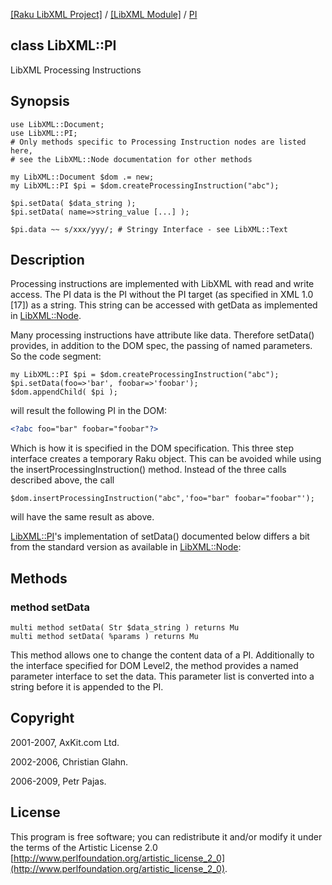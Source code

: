 [[Raku LibXML Project]](https://libxml-raku.github.io)
 / [[LibXML Module]](https://libxml-raku.github.io/LibXML-raku)
 / [PI](https://libxml-raku.github.io/LibXML-raku/PI)

class LibXML::PI
----------------

LibXML Processing Instructions

Synopsis
--------

    use LibXML::Document;
    use LibXML::PI;
    # Only methods specific to Processing Instruction nodes are listed here,
    # see the LibXML::Node documentation for other methods

    my LibXML::Document $dom .= new;
    my LibXML::PI $pi = $dom.createProcessingInstruction("abc");

    $pi.setData( $data_string );
    $pi.setData( name=>string_value [...] );

    $pi.data ~~ s/xxx/yyy/; # Stringy Interface - see LibXML::Text

Description
-----------

Processing instructions are implemented with LibXML with read and write access. The PI data is the PI without the PI target (as specified in XML 1.0 [17]) as a string. This string can be accessed with getData as implemented in [LibXML::Node](https://libxml-raku.github.io/LibXML-raku/Node).

Many processing instructions have attribute like data. Therefore setData() provides, in addition to the DOM spec, the passing of named parameters. So the code segment:

    my LibXML::PI $pi = $dom.createProcessingInstruction("abc");
    $pi.setData(foo=>'bar', foobar=>'foobar');
    $dom.appendChild( $pi );

will result the following PI in the DOM:

```xml
<?abc foo="bar" foobar="foobar"?>
```

Which is how it is specified in the DOM specification. This three step interface creates a temporary Raku object. This can be avoided while using the insertProcessingInstruction() method. Instead of the three calls described above, the call

    $dom.insertProcessingInstruction("abc",'foo="bar" foobar="foobar"');

will have the same result as above.

[LibXML::PI](https://libxml-raku.github.io/LibXML-raku/PI)'s implementation of setData() documented below differs a bit from the standard version as available in [LibXML::Node](https://libxml-raku.github.io/LibXML-raku/Node):

Methods
-------

### method setData

    multi method setData( Str $data_string ) returns Mu
    multi method setData( %params ) returns Mu

This method allows one to change the content data of a PI. Additionally to the interface specified for DOM Level2, the method provides a named parameter interface to set the data. This parameter list is converted into a string before it is appended to the PI.

Copyright
---------

2001-2007, AxKit.com Ltd.

2002-2006, Christian Glahn.

2006-2009, Petr Pajas.

License
-------

This program is free software; you can redistribute it and/or modify it under the terms of the Artistic License 2.0 [http://www.perlfoundation.org/artistic_license_2_0](http://www.perlfoundation.org/artistic_license_2_0).

